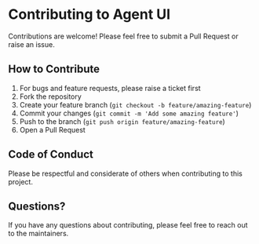# Contributing to Agent UI

Contributions are welcome! Please feel free to submit a Pull Request or raise an issue.

## How to Contribute

1. For bugs and feature requests, please raise a ticket first
2. Fork the repository
3. Create your feature branch (`git checkout -b feature/amazing-feature`)
4. Commit your changes (`git commit -m 'Add some amazing feature'`)
5. Push to the branch (`git push origin feature/amazing-feature`)
6. Open a Pull Request

## Code of Conduct

Please be respectful and considerate of others when contributing to this project.

## Questions?

If you have any questions about contributing, please feel free to reach out to the maintainers.
